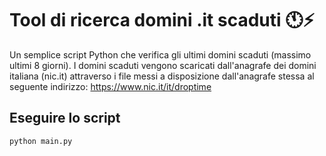 # Tool di ricerca domini .it scaduti 🕚⚡️

Un semplice script Python che verifica gli ultimi domini scaduti (massimo ultimi 8 giorni).
I domini scaduti vengono scaricati dall'anagrafe dei domini italiana (nic.it) attraverso i file messi a disposizione dall'anagrafe stessa
al seguente indirizzo: https://www.nic.it/it/droptime

## Eseguire lo script
```
python main.py
```